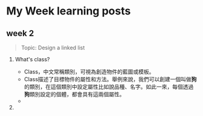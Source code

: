 # My Week learning posts

## week 2
 > Topic: Design a linked list

1. What's class?
    * Class，中文常稱類別，可視為創造物件的藍圖或模板。
    * Class描述了目標物件的屬性和方法。舉例來說，我們可以創建一個叫做**狗**的類別，在這個類別中設定屬性比如說品種、名字。如此一來，每個透過**狗**類別設定的個體，都會具有這兩個屬性。
    * 

2. 
